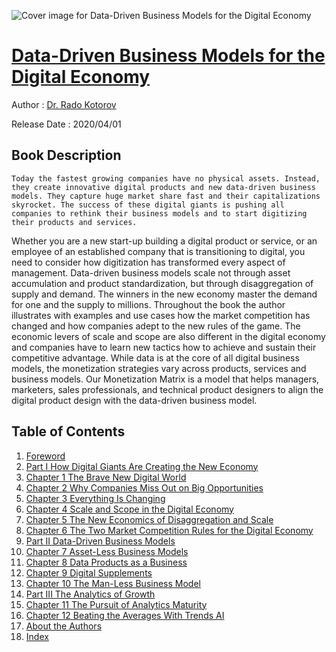 ![Cover image for Data-Driven Business Models for the Digital Economy](https://imgdetail.ebookreading.net/cover/cover/20200920/EB9781951527815.jpg)

[Data-Driven Business Models for the Digital Economy](https://ebookreading.net/view/book/Data-Driven+Business+Models+for+the+Digital+Economy-EB9781951527815_1.html "Data-Driven Business Models for the Digital Economy")
====================================================================================================================

Author : [Dr. Rado Kotorov](https://ebookreading.net/search/author/Dr.+Rado+Kotorov)

Release Date : 2020/04/01

Book Description
-----------------


    
    Today the fastest growing companies have no physical assets. Instead, they create innovative digital products and new data-driven business models. They capture huge market share fast and their capitalizations skyrocket. The success of these digital giants is pushing all companies to rethink their business models and to start digitizing their products and services.
Whether you are a new start-up building a digital product or service, or an employee of an established company that is transitioning to digital, you need to consider how digitization has transformed every aspect of management. Data-driven business models scale not through asset accumulation and product standardization, but through disaggregation of supply and demand. The winners in the new economy master the demand for one and the supply to millions.
Throughout the book the author illustrates with examples and use cases how the market competition has changed and how companies adept to the new rules of the game. The economic levers of scale and scope are also different in the digital economy and companies have to learn new tactics how to achieve and sustain their competitive advantage.
While data is at the core of all digital business models, the monetization strategies vary across products, services and business models. Our Monetization Matrix is a model that helps managers, marketers, sales professionals, and technical product designers to align the digital product design with the data-driven business model.

  

Table of Contents
-----------------

1. [Foreword ](https://ebookreading.net/view/book/Data-Driven+Business+Models+for+the+Digital+Economy-EB9781951527815_7.html#fore)
1. [Part I How Digital Giants Are Creating
the New Economy](https://ebookreading.net/view/book/Data-Driven+Business+Models+for+the+Digital+Economy-EB9781951527815_8.html#part1)
1. [Chapter 1 The Brave New Digital World](https://ebookreading.net/view/book/Data-Driven+Business+Models+for+the+Digital+Economy-EB9781951527815_9.html#chapter1)
1. [Chapter 2	Why Companies Miss Out on Big Opportunities](https://ebookreading.net/view/book/Data-Driven+Business+Models+for+the+Digital+Economy-EB9781951527815_10.html#chapter2)
1. [Chapter 3 Everything Is Changing](https://ebookreading.net/view/book/Data-Driven+Business+Models+for+the+Digital+Economy-EB9781951527815_11.html#chapter3)
1. [Chapter 4	Scale and Scope in the Digital Economy](https://ebookreading.net/view/book/Data-Driven+Business+Models+for+the+Digital+Economy-EB9781951527815_12.html#chapter4)
1. [Chapter 5	The New Economics of Disaggregation and Scale](https://ebookreading.net/view/book/Data-Driven+Business+Models+for+the+Digital+Economy-EB9781951527815_13.html#chapter5)
1. [Chapter 6	The Two Market Competition Rules
for the Digital Economy](https://ebookreading.net/view/book/Data-Driven+Business+Models+for+the+Digital+Economy-EB9781951527815_14.html#chapter6)
1. [Part II Data-Driven Business Models](https://ebookreading.net/view/book/Data-Driven+Business+Models+for+the+Digital+Economy-EB9781951527815_15.html#part2)
1. [Chapter 7 Asset-Less Business Models](https://ebookreading.net/view/book/Data-Driven+Business+Models+for+the+Digital+Economy-EB9781951527815_16.html#chapter7)
1. [Chapter 8 Data Products as a Business](https://ebookreading.net/view/book/Data-Driven+Business+Models+for+the+Digital+Economy-EB9781951527815_17.html#chapter8)
1. [Chapter 9 Digital Supplements](https://ebookreading.net/view/book/Data-Driven+Business+Models+for+the+Digital+Economy-EB9781951527815_18.html#chapter9)
1. [Chapter 10 The Man-Less Business Model](https://ebookreading.net/view/book/Data-Driven+Business+Models+for+the+Digital+Economy-EB9781951527815_19.html#chapter10)
1. [Part III The Analytics of Growth](https://ebookreading.net/view/book/Data-Driven+Business+Models+for+the+Digital+Economy-EB9781951527815_20.html#part3)
1. [Chapter 11 The Pursuit of Analytics Maturity](https://ebookreading.net/view/book/Data-Driven+Business+Models+for+the+Digital+Economy-EB9781951527815_21.html#chapter11)
1. [Chapter 12 Beating the Averages With Trends AI](https://ebookreading.net/view/book/Data-Driven+Business+Models+for+the+Digital+Economy-EB9781951527815_22.html#chapter12)
1. [About the Authors](https://ebookreading.net/view/book/Data-Driven+Business+Models+for+the+Digital+Economy-EB9781951527815_23.html#ATA)
1. [Index ](https://ebookreading.net/view/book/Data-Driven+Business+Models+for+the+Digital+Economy-EB9781951527815_24.html#ind)
